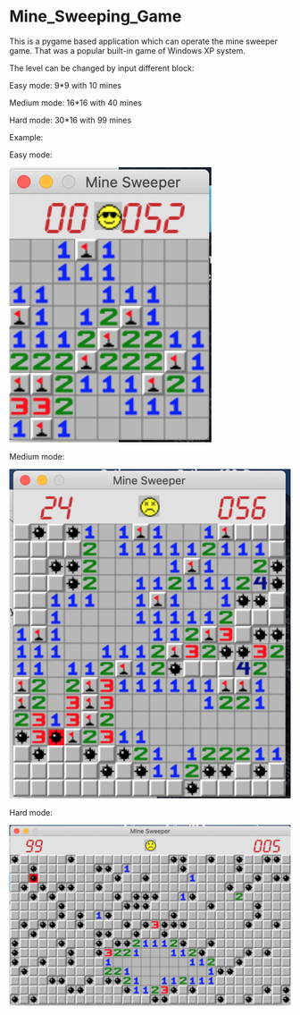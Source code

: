 # Mine_Sweeping_Game
This is a pygame based application which can operate the mine sweeper game.
That was a popular built-in game of Windows XP system.

The level can be changed by input different block:

Easy mode: 9*9 with 10 mines

Medium mode: 16*16 with 40 mines

Hard mode: 30*16 with 99 mines

Example:

Easy mode:

![image](https://github.com/niruihao/Mine_Sweeping_Game/blob/master/Easy.png)

Medium mode:

![image](https://github.com/niruihao/Mine_Sweeping_Game/blob/master/Medium.png)

Hard mode:

![image](https://github.com/niruihao/Mine_Sweeping_Game/blob/master/Hard.png)
